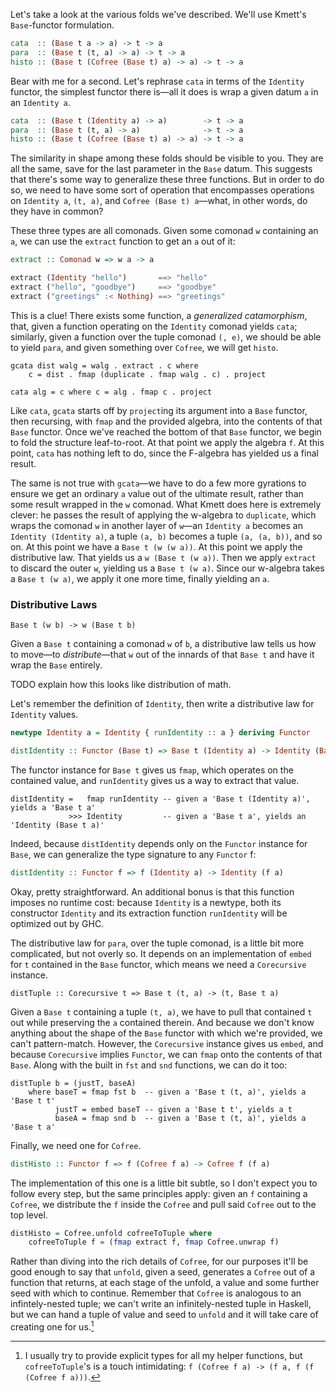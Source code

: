 Let's take a look at the various folds we've described. We'll use Kmett's `Base`-functor formulation.

``` haskell
cata  :: (Base t a -> a) -> t -> a
para  :: (Base t (t, a) -> a) -> t -> a
histo :: (Base t (Cofree (Base t) a) -> a) -> t -> a
```

Bear with me for a second. Let's rephrase `cata` in terms of the `Identity` functor, the simplest functor there is—all it does is wrap a given datum `a` in an `Identity a`.

```haskell
cata  :: (Base t (Identity a) -> a)        -> t -> a
para  :: (Base t (t, a) -> a)              -> t -> a
histo :: (Base t (Cofree (Base t) a) -> a) -> t -> a
```

The similarity in shape among these folds should be visible to you. They are all the same, save for the last parameter in the `Base` datum. This suggests that there's some way to generalize these three functions. But in order to do so, we need to have some sort of operation that encompasses operations on `Identity a`, `(t, a)`, and `Cofree (Base t) a`—what, in other words, do they have in common?

These three types are all comonads. Given some comonad `w` containing an `a`, we can use the `extract` function to get an `a` out of it:

``` haskell
extract :: Comonad w => w a -> a

extract (Identity "hello")       ==> "hello"
extract ("hello", "goodbye")     ==> "goodbye"
extract ("greetings" :< Nothing) ==> "greetings"
```

This is a clue! There exists some function, a *generalized catamorphism*, that, given a function operating on the `Identity` comonad yields `cata`; 
similarly, given a function over the tuple comonad `(, e)`, we should be able to yield `para`, and given something over `Cofree`, we will get `histo`. 

```
gcata dist walg = walg . extract . c where
	c = dist . fmap (duplicate . fmap walg . c) . project
```

```
cata alg = c where c = alg . fmap c . project
```

Like `cata`, `gcata` starts off by `project`ing its argument into a `Base` functor, then recursing, with `fmap` and the provided algebra, into the contents of that `Base` functor. Once we've reached the bottom of that `Base` functor, 
we begin to fold the structure leaf-to-root. At that point we apply the algebra `f`.  At this point, `cata` has nothing left to do, since the F-algebra has yielded us a final result. 

The same is not true with `gcata`—we have to do a few more gyrations to ensure we get an ordinary `a` value out of the ultimate result, rather than some result wrapped in the `w` comonad. 
What Kmett does here is extremely clever: he passes the result of applying the w-algebra to `duplicate`, which wraps the comonad `w` in another layer of `w`—an `Identity a` becomes an `Identity (Identity a)`, a tuple `(a, b)` becomes a tuple `(a, (a, b))`, and so on.
At this point we have a `Base t (w (w a))`.
At this point we apply the distributive law. That yields us a `w (Base t (w a))`.
Then we apply `extract` to discard the outer `w`, yielding us a `Base t (w a)`.
Since our w-algebra takes a `Base t (w a)`, we apply it one more time, finally yielding an `a`.

### Distributive Laws

```
Base t (w b) -> w (Base t b)
```

Given a `Base t` containing a comonad `w` of `b`, a distributive law tells us how to move—to *distribute*—that `w` out of the innards of that `Base t` and have it wrap the `Base` entirely.

TODO explain how this looks like distribution of math.

Let's remember the definition of `Identity`, then write a distributive law for `Identity` values.

``` haskell
newtype Identity a = Identity { runIdentity :: a } deriving Functor

distIdentity :: Functor (Base t) => Base t (Identity a) -> Identity (Base t a)
```

The functor instance for `Base t` gives us `fmap`, which operates on the contained value, and `runIdentity` gives us a way to extract that value. 

```
distIdentity =   fmap runIdentity -- given a 'Base t (Identity a)', yields a 'Base t a'
             >>> Identity         -- given a 'Base t a', yields an 'Identity (Base t a)'
```

Indeed, because `distIdentity` depends only on the `Functor` instance for `Base`, we can generalize the type signature to any `Functor` f:

```haskell
distIdentity :: Functor f => f (Identity a) -> Identity (f a)
```

Okay, pretty straightforward. An additional bonus is that this function imposes no runtime cost: because `Identity` is a newtype, both its constructor `Identity` and its extraction function `runIdentity` will be optimized out by GHC.

The distributive law for `para`, over the tuple comonad, is a little bit more complicated, but not overly so. It depends on an implementation of `embed` for `t` contained in the `Base` functor, which means we need a `Corecursive` instance.

```
distTuple :: Corecursive t => Base t (t, a) -> (t, Base t a)
```

Given a `Base t` containing a tuple `(t, a)`, we have to pull that contained `t` out while preserving the `a` contained therein. And because we don't know anything about the shape of the `Base` functor with which we're provided, we can't pattern-match. 
However, the `Corecursive` instance gives us `embed`, and because `Corecursive` implies `Functor`, we can `fmap` onto the contents of that `Base`. Along with the built in `fst` and `snd` functions, we can do it too:

```
distTuple b = (justT, baseA) 
	where baseT = fmap fst b  -- given a 'Base t (t, a)', yields a 'Base t t'
	      justT = embed baseT -- given a 'Base t t', yields a t
		  baseA = fmap snd b  -- given a 'Base t (t, a)', yields a 'Base t a'
```

Finally, we need one for `Cofree`. 

``` haskell
distHisto :: Functor f => f (Cofree f a) -> Cofree f (f a)
```

The implementation of this one is a little bit subtle, so I don't expect you to follow every step, but the same principles apply: given an `f` containing a `Cofree`, we distribute the `f` inside the `Cofree` and pull said `Cofree` out to the top level.

``` haskell
distHisto = Cofree.unfold cofreeToTuple where
	cofreeToTuple f = (fmap extract f, fmap Cofree.unwrap f)
```

Rather than diving into the rich details of `Cofree`, for our purposes it'll be good enough to say that `unfold`, given a seed, generates a `Cofree` out of a function that returns, at each stage of the unfold, a value and some further seed with which to continue. Remember that `Cofree` is analogous to an infintely-nested tuple; we can't write an infinitely-nested tuple in Haskell, but we can hand a tuple of value and seed to `unfold` and it will take care of creating one for us.[^1]

[^1]: I usually try to provide explicit types for all my helper functions, but `cofreeToTuple`'s is a touch intimidating: `f (Cofree f a) -> (f a, f (f (Cofree f a)))`.
